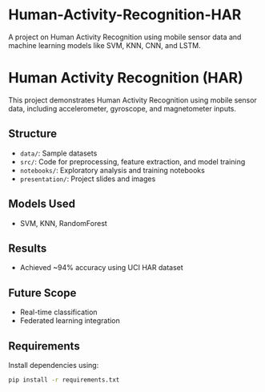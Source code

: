 # Human-Activity-Recognition-HAR
A project on Human Activity Recognition using mobile sensor data and machine learning models like SVM, KNN, CNN, and LSTM.

# Human Activity Recognition (HAR)

This project demonstrates Human Activity Recognition using mobile sensor data, including accelerometer, gyroscope, and magnetometer inputs.

## Structure
- `data/`: Sample datasets
- `src/`: Code for preprocessing, feature extraction, and model training
- `notebooks/`: Exploratory analysis and training notebooks
- `presentation/`: Project slides and images

## Models Used
- SVM, KNN, RandomForest

## Results
- Achieved ~94% accuracy using UCI HAR dataset

## Future Scope
- Real-time classification
- Federated learning integration

## Requirements
Install dependencies using:
```bash
pip install -r requirements.txt
